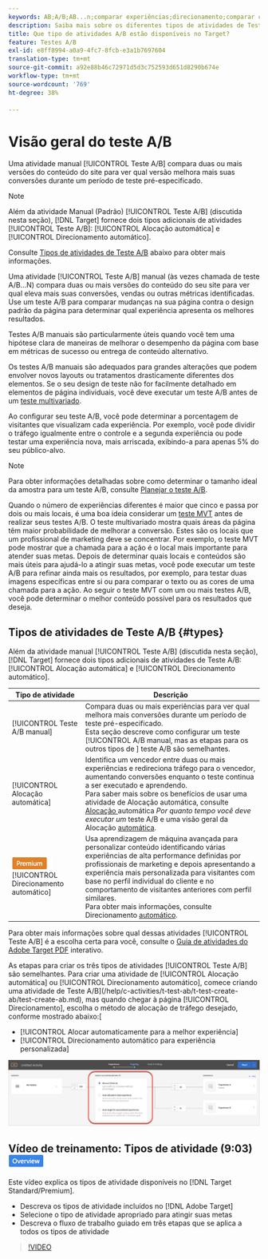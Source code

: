 ```yaml
---
keywords: AB;A/B;AB...n;comparar experiências;direcionamento;comparar conteúdo;direcionamento automático;alocação automática
description: Saiba mais sobre os diferentes tipos de atividades de Teste A/B no Adobe [!DNL Target] - Manual, Alocação automática e Direcionamento automático. Escolha aquele que é certo para você.
title: Que tipo de atividades A/B estão disponíveis no Target?
feature: Testes A/B
exl-id: e8ff8994-a0a9-4fc7-8fcb-e3a1b7697604
translation-type: tm+mt
source-git-commit: a92e88b46c72971d5d3c752593d651d8290b674e
workflow-type: tm+mt
source-wordcount: '769'
ht-degree: 38%

---
```


# Visão geral do teste A/B

Uma atividade manual [!UICONTROL Teste A/B] compara duas ou mais versões do conteúdo do site para ver qual versão melhora mais suas conversões durante um período de teste pré-especificado.

>[!NOTE]
>
>Além da atividade Manual (Padrão) [!UICONTROL Teste A/B] (discutida nesta seção), [!DNL Target] fornece dois tipos adicionais de atividades [!UICONTROL Teste A/B]: [!UICONTROL Alocação automática] e [!UICONTROL Direcionamento automático].
>
>Consulte [Tipos de atividades de Teste A/B](#types) abaixo para obter mais informações.

Uma atividade [!UICONTROL Teste A/B] manual (às vezes chamada de teste A/B...N) compara duas ou mais versões do conteúdo do seu site para ver qual eleva mais suas conversões, vendas ou outras métricas identificadas. Use um teste A/B para comparar mudanças na sua página contra o design padrão da página para determinar qual experiência apresenta os melhores resultados.

Testes A/B manuais são particularmente úteis quando você tem uma hipótese clara de maneiras de melhorar o desempenho da página com base em métricas de sucesso ou entrega de conteúdo alternativo.

Os testes A/B manuais são adequados para grandes alterações que podem envolver novos layouts ou tratamentos drasticamente diferentes dos elementos. Se o seu design de teste não for facilmente detalhado em elementos de página individuais, você deve executar um teste A/B antes de um [teste multivariado](/help/c-activities/c-multivariate-testing/multivariate-testing.md).

Ao configurar seu teste A/B, você pode determinar a porcentagem de visitantes que visualizam cada experiência. Por exemplo, você pode dividir o tráfego igualmente entre o controle e a segunda experiência ou pode testar uma experiência nova, mais arriscada, exibindo-a para apenas 5% do seu público-alvo.

>[!NOTE]
>
>Para obter informações detalhadas sobre como determinar o tamanho ideal da amostra para um teste A/B, consulte [Planejar o teste A/B](/help/c-activities/t-test-ab/sample-size-determination.md).

Quando o número de experiências diferentes é maior que cinco e passa por dois ou mais locais, é uma boa ideia considerar um [teste MVT](/help/c-activities/c-multivariate-testing/multivariate-testing.md) antes de realizar seus testes A/B. O teste multivariado mostra quais áreas da página têm maior probabilidade de melhorar a conversão. Estes são os locais que um profissional de marketing deve se concentrar. Por exemplo, o teste MVT pode mostrar que a chamada para a ação é o local mais importante para atender suas metas. Depois de determinar quais locais e conteúdos são mais úteis para ajudá-lo a atingir suas metas, você pode executar um teste A/B para refinar ainda mais os resultados, por exemplo, para testar duas imagens específicas entre si ou para comparar o texto ou as cores de uma chamada para a ação. Ao seguir o teste MVT com um ou mais testes A/B, você pode determinar o melhor conteúdo possível para os resultados que deseja.

## Tipos de atividades de Teste A/B {#types}

Além da atividade manual [!UICONTROL Teste A/B] (discutida nesta seção), [!DNL Target] fornece dois tipos adicionais de atividades de Teste A/B: [!UICONTROL Alocação automática] e [!UICONTROL Direcionamento automático].

| Tipo de atividade | Descrição |
| --- | --- |
| [!UICONTROL Teste A/B manual] | Compara duas ou mais experiências para ver qual melhora mais conversões durante um período de teste pré-especificado. <br>Esta seção descreve como configurar um teste  [!UICONTROL A/B manual, mas as etapas para os outros tipos de ] teste   A/B são semelhantes. |
| [!UICONTROL Alocação automática] | Identifica um vencedor entre duas ou mais experiências e redireciona tráfego para o vencedor, aumentando conversões enquanto o teste continua a ser executado e aprendendo. <br>Para saber mais sobre os benefícios de usar uma atividade de Alocação automática, consulte  [Alocação ](/help/c-activities/t-test-ab/sample-size-determination.md#auto-allocate) automática  *Por quanto tempo você deve executar um* teste A/B e uma visão geral da Alocação  [automática](/help/c-activities/automated-traffic-allocation/automated-traffic-allocation.md). |
| ![Selo Premium ](/help/assets/premium.png) [!UICONTROL Direcionamento automático] | Usa aprendizagem de máquina avançada para personalizar conteúdo identificando várias experiências de alta performance definidas por profissionais de marketing e depois apresentando a experiência mais personalizada para visitantes com base no perfil individual do cliente e no comportamento de visitantes anteriores com perfil similares. <br>Para obter mais informações, consulte Direcionamento  [automático](/help/c-activities/auto-target/auto-target-to-optimize.md). |

Para obter mais informações sobre qual dessas atividades [!UICONTROL Teste A/B] é a escolha certa para você, consulte o [Guia de atividades do Adobe Target PDF](/help/c-activities/target-activities-guide.md) interativo.

As etapas para criar os três tipos de atividades [!UICONTROL Teste A/B] são semelhantes. Para criar uma atividade de [!UICONTROL Alocação automática] ou [!UICONTROL Direcionamento automático], comece criando uma atividade de Teste A/B](/help/c-activities/t-test-ab/t-test-create-ab/test-create-ab.md), mas quando chegar à página [!UICONTROL Direcionamento], escolha o método de alocação de tráfego desejado, conforme mostrado abaixo:[

* [!UICONTROL Alocar automaticamente para a melhor experiência]
* [!UICONTROL Direcionamento automático para experiência personalizada]

![Configurações do Método de Alocação de Tráfego](/help/c-activities/t-test-ab/t-test-create-ab/assets/traffic-allocation-method.png)

## Vídeo de treinamento: Tipos de atividade (9:03) ![Selo de visão geral](/help/assets/overview.png)

Este vídeo explica os tipos de atividade disponíveis no [!DNL Target Standard/Premium].

* Descreva os tipos de atividade incluídos no [!DNL Adobe Target]
* Selecione o tipo de atividade apropriado para atingir suas metas
* Descreva o fluxo de trabalho guiado em três etapas que se aplica a todos os tipos de atividade

>[!VIDEO](https://video.tv.adobe.com/v/17386)
